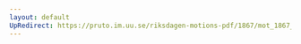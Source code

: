 ```yaml
---
layout: default
UpRedirect: https://pruto.im.uu.se/riksdagen-motions-pdf/1867/mot_1867__ak__130.pdf
---
```

